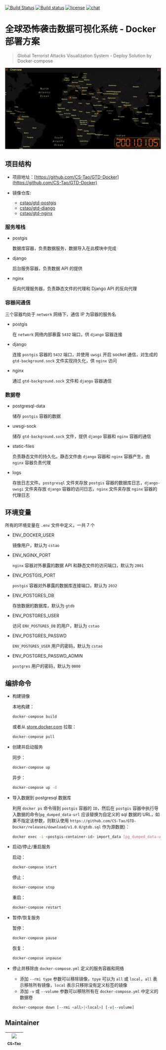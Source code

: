 [![Build Status](https://travis-ci.org/CS-Tao/GTD-Docker.svg?branch=master)](https://travis-ci.org/CS-Tao/GTD-Docker)
[![Build status](https://ci.appveyor.com/api/projects/status/a2xnp089t7c4piy3/branch/master?svg=true)](https://ci.appveyor.com/project/CS-Tao/gtd-docker/branch/master)
[![license](https://img.shields.io/badge/license-MIT-yellow.svg)](https://opensource.org/licenses/MIT)
[![chat](https://img.shields.io/badge/chat-github%20issues-blue.svg)](https://github.com/CS-Tao/GTD-Docker/issues)

# 全球恐怖袭击数据可视化系统 - Docker 部署方案

> Global Terrorist Attacks Visualization System - Deploy Solution by Docker-compose

[![Overview](https://github.com/CS-Tao/github-content/raw/master/contents/github/GTD/1.webp)](https://projects.cs-tao.cc/gtd-visualization/)

## 项目结构

- 项目地址：[https://github.com/CS-Tao/GTD-Docker](https://github.com/CS-Tao/GTD-Docker)

- 镜像仓库:
  - [cstao/gtd-postgis](https://store.docker.com/community/images/cstao/gtd-postgis)
  - [cstao/gtd-django](https://store.docker.com/community/images/cstao/gtd-django)
  - [cstao/gtd-nginx](https://store.docker.com/community/images/cstao/gtd-nginx)

### 服务堆栈

- postgis

  数据库容器，负责数据服务，数据导入在此模块中完成

- django

  后台服务容器，负责数据 API 的提供

- nginx

  反向代理服务器，负责静态文件的代理和 Django API 的反向代理

### 容器间通信

三个容器均处于 `network` 网络下，通信 IP 为容器的服务名

- postgis

  在 `network` 网络内部暴露 `5432` 端口，供 `django` 容器连接

- django

  连接 `postgis` 容器的 `5432` 端口，并使用 `uwsgi` 开启 socket 通信，对生成的 `gtd-background.sock` 文件实现持久化，供 `nginx` 访问

- nginx

  通过 `gtd-background.sock` 文件和 `django` 容器通信

### 数据卷

- postgresql-data

  储存 `postgis` 容器的数据

- uwsgi-sock

  储存 `gtd-background.sock` 文件，提供 `django` 容器和 `nginx` 容器的通信

- static-files

  负责静态文件的持久化。静态文件由 `django` 容器和 `nginx` 容器产生，由 `nginx` 容器负责代理

- logs

  存放日志文件。`postgresql` 文件夹存放 `postgis` 容器的数据库日志，`django-uwsgi` 文件夹存放 `django` 容器的访问日志，`nginx` 文件夹存放 `nginx` 容器的代理日志

## 环境变量

所有的环境变量在 `.env` 文件中定义，一共 7 个

- ENV_DOCKER_USER

  镜像用户，默认为 `cstao`

- ENV_NGINX_PORT

  `nginx` 容器对外暴露的数据 API 和静态文件的访问端口，默认为 `2001`

- ENV_POSTGIS_PORT

  `postgis` 容器对外暴露的数据库连接端口，默认为 `2032`

- ENV_POSTGRES_DB

  存放数据的数据库，默认为 `gtdb`

- ENV_POSTGRES_USER

  访问 `ENV_POSTGRES_DB` 的用户，默认为 `cstao`

- ENV_POSTGRES_PASSWD

  `ENV_POSTGRES_USER` 用户的密码，默认为 `cstao`

- ENV_POSTGRES_PASSWD_ADMIN

  `postgres` 用户的密码，默认为 `0000`

## 编排命令

- 构建镜像

  本地构建：
  ```bash
  docker-compose build
  ```
  或者从 [store.docker.com](https://store.docker.com/profiles/cstao) 拉取：
  ```bash
  docker-compose pull
  ```

- 创建并启动服务

  同步：
  ```bash
  docker-compose up
  ```
  异步：
  ```bash
  docker-compose up -d
  ```

- 导入数据到 postgresql 数据库

  利用 `docker ps` 命令得到 `postgis` 容器的 `ID`，然后在 `postgis` 容器中执行导入数据的命令(`pg_dumped_data-url` 应该替换为自定义的 sql 数据的 URL，如果不指定该参数，则默认使用 `https://github.com/CS-Tao/GTD-Docker/releases/download/v1.0.0/gtdb.sql` 作为源数据)：
  ```bash
  docker exec -i <postgis-container-id> import_data [pg_dumped_data-url]
  ```

- 启动/停止/重启服务

  启动：
  ```bash
  docker-compose start
  ```
  停止：
  ```bash
  docker-compose stop
  ```
  重启：
  ```bash
  docker-compose restart
  ```

- 暂停/恢复服务

  暂停：
  ```bash
  docker-compose pause
  ```
  恢复：
  ```bash
  docker-compose unpause
  ```

- 停止并移除由 `docker-compose.yml` 定义的服务容器和网络
  
  - 添加 `--rmi type` 参数可以移除镜像，`tpye` 可以为 `all` 或 `local`，`all` 表示移除所有镜像，`local` 表示只移除没有定义标签的镜像
  - 添加 `-v` 或 `--volume` 参数可以移除所有在 `docker-compose.yml` 中定义的数据卷


  ```bash
  docker-compose down [--rmi <all>|<local>] [-v|--volume]
  ```

## Maintainer

  | [<img src="https://avatars2.githubusercontent.com/u/22360632?s=400&u=1e8c0b49ed6ee28a1911f69d29176fd918c54897&v=4" width="100px;"/><br /><sub><b>CS-Tao</b></sub>](https://github.com/CS-Tao) | 
  | :---: |
